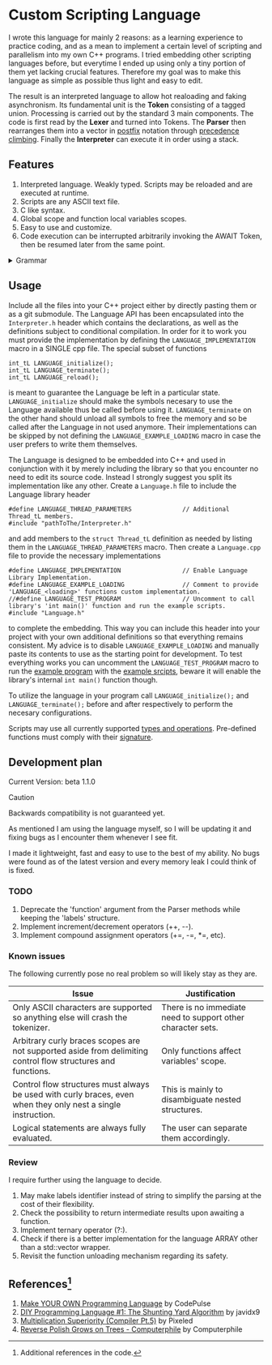 # Custom Scripting Language

I wrote this language for mainly 2 reasons: as a learning experience to practice coding, and as a mean to implement a certain level of scripting and parallelism into my own C++ programs.
I tried embedding other scripting languages before, but everytime I ended up using only a tiny portion of them yet lacking crucial features.
Therefore my goal was to make this language as simple as possible thus light and easy to edit.

The result is an interpreted language to allow hot realoading and faking asynchronism.
Its fundamental unit is the **Token** consisting of a tagged union.
Processing is carried out by the standard 3 main components.
The code is first read by the **Lexer** and turned into Tokens.
The **Parser** then rearranges them into a vector in [postfix](https://en.wikipedia.org/wiki/Reverse_Polish_notation) notation through [precedence](https://learn.microsoft.com/en-us/cpp/c-language/precedence-and-order-of-evaluation?view=msvc-170) [climbing](https://eli.thegreenplace.net/2012/08/02/parsing-expressions-by-precedence-climbing).
Finally the **Interpreter** can execute it in order using a stack.

## Features

1. Interpreted language. Weakly typed. Scripts may be reloaded and are executed at runtime.
2. Scripts are any ASCII text file.
3. C like syntax.
4. Global scope and function local variables scopes.
5. Easy to use and customize.
6. Code execution can be interrupted arbitrarily invoking the AWAIT Token, then be resumed later from the same point.

<details>
<summary>Grammar</summary>
  
```
// Language Grammar.

<array>                 ::= [<<operation>, >*]                                  // Note 1.
<function_definition>   ::= function <name>? (<<name>, >*) { <expression>* }    // Note 1.
<atom>                  ::= <decimal_int> | 0x<hexadecimal_int> | 0b<binary_int> |
                            <floating_point.number> |
                            "<string>" |
                            <array> |
                            <anonymous_function> |
                            <name> |
                            (<operation>)
<index>                 ::= [<operation>]
<call>                  ::= (<<operation>, >*)                                  // Note 1.
<operand>               ::= <unary_operator>* <atom> <<index> | <call>>*
<operation>             ::= <operand> <<binary_operator> <operand>>*
<conditional>           ::= if (<operation>) { <expression>* }
                            <else if (<operation>) { <expression>* }>*
                            <else { <expression>* }>?
<loop>                  ::= < <for (<operation>? ; <operation>? ; <operation>?) { <expression>* }> |
                              <while (<operation>) { <expression>* }> |
                              <do { <expression>* } while (<operation>) ;>
                            > <else { <expression>* }>?
<expression>            ::= <<operation> ;> |                               // Note 2.
                            <conditional> |
                            <loop> |
                            <return <<operation>, >* ;> |                   // Note 1 and 2.
                            <await ;> |
                            <break ;> |
                            <continue ;> |
                            <label "<string>" ;> |
                            <goto <operation> ;>                            // Note 2.

// Note 1: The comma after the last element should be omitted. If there are no elements then there must not be any comma.
// Note 2: If the operation ends in a function_definition then the terminating semicolon may be omitted.
```

</details>

## Usage

Include all the files into your C++ project either by directly pasting them or as a git submodule.
The Language API has been encapsulated into the `Interpreter.h` header which contains the declarations, as well as the definitions subject to conditional compilation.
In order for it to work you must provide the implementation by defining the `LANGUAGE_IMPLEMENTATION` macro in a SINGLE cpp file.
The special subset of functions
```
int_tL LANGUAGE_initialize();
int_tL LANGUAGE_terminate();
int_tL LANGUAGE_reload();
```
is meant to guarantee the Language be left in a particular state.
`LANGUAGE_initialize` should make the symbols necesary to use the Language available thus be called before using it.
`LANGUAGE_terminate` on the other hand should unload all symbols to free the memory and so be called after the Language in not used anymore.
Their implementations can be skipped by not defining the `LANGUAGE_EXAMPLE_LOADING` macro in case the user prefers to write them themselves.

The Language is designed to be embedded into C++ and used in conjunction with it by merely including the library so that you encounter no need to edit its source code.
Instead I strongly suggest you split its implementation like any other. Create a `Language.h` file to include the Language library header
```
#define LANGUAGE_THREAD_PARAMETERS				// Additional Thread_tL members.
#include "pathToThe/Interpreter.h"
```
and add members to the `struct Thread_tL` definition as needed by listing them in the `LANGUAGE_THREAD_PARAMETERS` macro.
Then create a `Language.cpp` file to provide the necessary implementations
```
#define LANGUAGE_IMPLEMENTATION				    // Enable Language Library Implementation.
#define LANGUAGE_EXAMPLE_LOADING			    // Comment to provide 'LANGUAGE_<loading>' functions custom implementation.
//#define LANGUAGE_TEST_PROGRAM					// Uncomment to call library's 'int main()' function and run the example scripts.
#include "Language.h"
```
to complete the embedding.
This way you can include this header into your project with your own additional definitions so that everything remains consistent.
My advice is to disable `LANGUAGE_EXAMPLE_LOADING` and manually paste its contents to use as the starting point for development.
To test everything works you can uncomment the `LANGUAGE_TEST_PROGRAM` macro to run the [example program](language/Interpreter.h#L2024) with the [example srcipts](language/example), beware it will enable the library's internal `int main()` function though.

To utilize the language in your program call `LANGUAGE_initialize();` and `LANGUAGE_terminate();` before and after respectively to perform the necesary configurations.

Scripts may use all currently supported [types and operations](language/Interpreter.h#L116). Pre-defined functions must comply with their [signature](language/Interpreter.h#L1858).

## Development plan

Current Version: beta 1.1.0

> [!CAUTION]
> Backwards compatibility is not guaranteed yet.

As mentioned I am using the language myself, so I will be updating it and fixing bugs as I encounter them whenever I see fit.

I made it lightweight, fast and easy to use to the best of my ability. No bugs were found as of the latest version and every memory leak I could think of is fixed.

### TODO

1. Deprecate the 'function' argument from the Parser methods while keeping the 'labels' structure.
2. Implement increment/decrement operators (++, --).
3. Implement compound assignment operators (+=, -=, *=, etc).

### Known issues

The following currently pose no real problem so will likely stay as they are.

| Issue | Justification |
|-------|---------------|
| Only ASCII characters are supported so anything else will crash the tokenizer. | There is no immediate need to support other character sets. |
| Arbitrary curly braces scopes are not supported aside from delimiting control flow structures and functions. | Only functions affect variables' scope. |
| Control flow structures must always be used with curly braces, even when they only nest a single instruction. | This is mainly to disambiguate nested structures. |
| Logical statements are always fully evaluated. | The user can separate them accordingly. |

### Review

I require further using the language to decide.

1. May make labels identifier instead of string to simplify the parsing at the cost of their flexibility.
2. Check the possibility to return intermediate results upon awaiting a function.
3. Implement ternary operator (?:).
4. Check if there is a better implementation for the language ARRAY other than a std::vector wrapper.
5. Revisit the function unloading mechanism regarding its safety.

## References[^1]

1. [Make YOUR OWN Programming Language](https://youtube.com/playlist?list=PLZQftyCk7_SdoVexSmwy_tBgs7P0b97yD&si=69fO9rY6zqDwD1Zj) by CodePulse
2. [DIY Programming Language #1: The Shunting Yard Algorithm](https://youtu.be/unh6aK8WMwM?si=vLnCIaq3B6qpt7eS) by javidx9
3. [Multiplication Superiority (Compiler Pt.5)](https://youtu.be/6nl5HTGgvnk?si=0rpTdP9fYJhlgJnF) by Pixeled
4. [Reverse Polish Grows on Trees - Computerphile](https://youtu.be/TrfcJCulsF4?si=yyPwzlTKHFQIb4z7) by Computerphile


[^1]: Additional references in the code.

